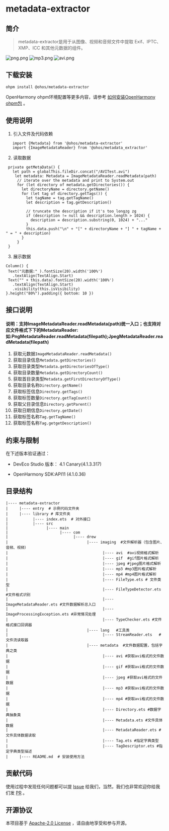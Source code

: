 # metadata-extractor

## 简介

> metadata-extractor是用于从图像、视频和音频文件中提取 Exif、IPTC、XMP、ICC 和其他元数据的组件。

![png.png](screenshots/png.png)
![mp3.png](screenshots/mp3.png)
![avi.png](screenshots/avi.png)

## 下载安装

```shell
ohpm install @ohos/metadata-extractor
```

OpenHarmony
ohpm环境配置等更多内容，请参考 [如何安装OpenHarmony ohpm包](https://gitee.com/openharmony-tpc/docs/blob/master/OpenHarmony_har_usage.md) 。

## 使用说明

1. 引入文件及代码依赖

 ```
    import {Metadata} from '@ohos/metadata-extractor'
    import {ImageMetadataReader} from '@ohos/metadata_extractor'
 ```

2. 读取数据

 ```
  private getMetaData() {
    let path = globalThis.fileDir.concat("/AVITest.avi")
     let metadata: Metadata = ImageMetadataReader.readMetadata(path)
      // iterate over the metadata and print to System.out
      for (let directory of metadata.getDirectories()) {
        let directoryName = directory.getName()
        for (let tag of directory.getTags()) {
          let tagName = tag.getTagName()
          let description = tag.getDescription()

          // truncate the description if it's too longzg zg
          if (description != null && description.length > 1024) {
            description = description.substring(0, 1024) + "..."
          }
          this.data.push("\n" + "[" + directoryName + "] " + tagName + " = " + description)
        }
      }
  }
 ```

3. 展示数据

 ```
Column() {
  Text("元数据:" ).fontSize(20).width('100%')
    .textAlign(TextAlign.Start)
  Text("" + this.data).fontSize(20).width('100%')
    .textAlign(TextAlign.Start)
    .visibility(this.isVisibility)
}.height("80%").padding({ bottom: 10 })
 ```

## 接口说明

#### 说明：支持ImageMetadataReader.readMetadata(path)统一入口；也支持对应文件格式下下的MetadataReader: 如:PngMetadataReader.readMetadata(filepath);JpegMetadataReader.readMetadata(filepath)

1. 获取元数据`ImageMetadataReader.readMetadata()`
2. 获取目录信息`Metadata.getDirectories()`
3. 获取目录类型`Metadata.getDirectoriesOfType()`
4. 获取目录数量`Metadata.getDirectoryCount()`
5. 获取首目录类型`Metadata.getFirstDirectoryOfType()`
6. 获取目录名称`Directory.getName()`
7. 获取标签信息`Directory.getTags()`
8. 获取标签数量`Directory.getTagCount()`
9. 获取父目录信息`Directory.getParent()`
10. 获取日期信息`Directory.getDate()`
11. 获取标签名称`Tag.getTagName()`
12. 获取标签名称`Tag.getgetDescription()`

## 约束与限制

在下述版本验证通过：

- DevEco Studio 版本： 4.1 Canary(4.1.3.317)

- OpenHarmony SDK:API11 (4.1.0.36)

## 目录结构

````
|---- metadata-extractor
|     |---- entry  # 示例代码文件夹
|     |---- library # 库文件夹
|           |---- index.ets  # 对外接口
|           |---- src
|                 |---- main
|                       |---- com
|                             |---- drew
|                                   |---- imaging  #文件解析器（包含图片、音频、视频）
|                                          |---- avi  #avi视频格式解析
|                                          |---- gif  #gif图片格式解析
|                                          |---- jpeg #jpeg图片格式解析
|                                          |---- mp3 #mp3图片格式解析
|                                          |---- mp4 #mp4图片格式解析
|                                          |---- FileType.ets # 文件类型
|                                          |---- FileTypeDetector.ets  #文件格式识别
|                                          |---- ImageMetadataReader.ets #文件数据解析总入口
|                                          |---- ImageProcessingException.ets #异常情况处理
|                                          |---- TypeChecker.ets #文件格式接口回调器
|                                   |---- lang   #工具类
|                                          |---- StreamReader.ets   #文件流读取器
|                                   |---- metadata  #文件数据配置，包括字典之类
|                                          |---- avi #获取avi格式的文件数据
|                                          |---- gif #获取avi格式的文件数据
|                                          |---- jpeg #获取avi格式的文件数据
|                                          |---- mp3 #获取avi格式的文件数据
|                                          |---- mp4 #获取avi格式的文件数据
|                                          |---- Directory.ets #数据字典抽象类
|                                          |---- Metadata.ets #文件具体数据
|                                          |---- MetadataReader.ets #文件具体数据读取
|                                          |---- Tag.ets #指定字典类型
|                                          |---- TagDescriptor.ets #指定字典类型描述
|     |---- README.md  # 安装使用方法                    
````

## 贡献代码

使用过程中发现任何问题都可以提 [Issue](https://gitee.com/openharmony-tpc/openharmony_tpc_samples/issues)
给我们，当然，我们也非常欢迎你给我们发 [PR](https://gitee.com/openharmony-tpc/openharmony_tpc_samples/pulls) 。

## 开源协议

本项目基于 [Apache-2.0 License](https://gitee.com/openharmony-tpc/openharmony_tpc_samples/blob/master/metadata-extractor/LICENSE)
，请自由地享受和参与开源。